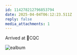 ```yaml
---
id: 114278212796853794
date: 2025-04-04T06:12:23.511Z
reply: false
media_attachments: 1
---
```


Arrived at 📍CQC

![ealbum](https://files.e5n.cc/media_attachments/files/114/278/212/230/686/524/original/c34783105803e2e8.jpg)
